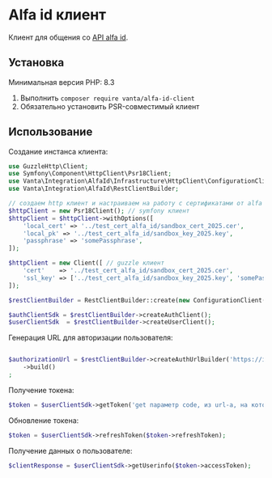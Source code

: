 # Alfa id клиент

Клиент для общения со [API alfa id](https://developers.alfabank.ru/products/alfa-api/documentation/articles/alfa-id/articles/intro/intro).

## Установка

Минимальная версия PHP: 8.3

1. Выполнить `composer require vanta/alfa-id-client`
2. Обязательно установить PSR-совместимый клиент

## Использование

Создание инстанса клиента:

```php
use GuzzleHttp\Client;
use Symfony\Component\HttpClient\Psr18Client;
use Vanta\Integration\AlfaId\Infrastructure\HttpClient\ConfigurationClient;
use Vanta\Integration\AlfaId\RestClientBuilder;

// создаем http клиент и настраиваем на работу с сертификатами от alfa id
$httpClient = new Psr18Client(); // symfony клиент
$httpClient = $httpClient->withOptions([
    'local_cert' => '../test_cert_alfa_id/sandbox_cert_2025.cer',
    'local_pk' => '../test_cert_alfa_id/sandbox_key_2025.key',
    'passphrase' => 'somePassphrase',
]);

$httpClient = new Client([ // guzzle клиент
    'cert'    => '../test_cert_alfa_id/sandbox_cert_2025.cer',
    'ssl_key' => ['../test_cert_alfa_id/sandbox_key_2025.key', 'somePassphrase'],
]);

$restClientBuilder = RestClientBuilder::create(new ConfigurationClient(Uuid::fromString('ваш clientId'), 'https://sandbox.alfabank.ru'), $httpClient);

$authClientSdk = $restClientBuilder->createAuthClient();
$userClientSdk  = $restClientBuilder->createUserClient();
```

Генерация URL для авторизации пользователя:

```php

$authorizationUrl = $restClientBuilder->createAuthUrlBuilder('https://id-sandbox.alfabank.ru', 'https://vanta.ru')
    ->build()
;

```

Получение токена:

```php
$token = $userClientSdk->getToken('get параметр code, из url-а, на который вернулся пользователь после авторизации в alfa-е', 'https://vanta.ru');
```

Обновление токена:

```php
$token = $userClientSdk->refreshToken($token->refreshToken);
```

Получение данных о пользователе:

```php
$clientResponse = $userClientSdk->getUserinfo($token->accessToken);
```

